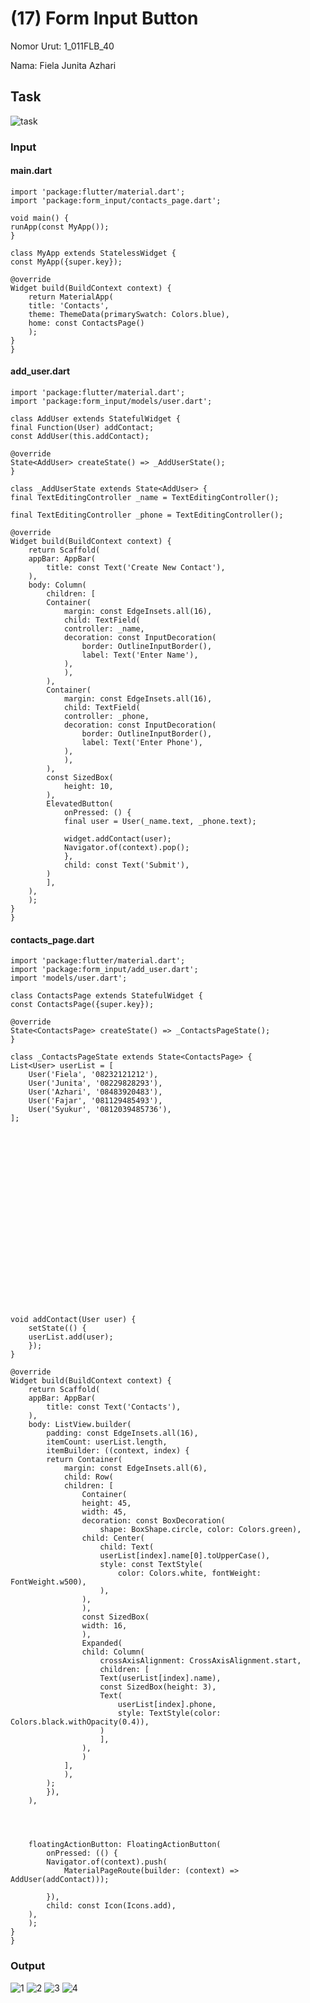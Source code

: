# (17) Form Input Button
Nomor Urut: 1_011FLB_40

Nama: Fiela Junita Azhari

## Task
![task](../screenshots/output1.png)
### Input
#### main.dart
    import 'package:flutter/material.dart';
    import 'package:form_input/contacts_page.dart';

    void main() {
    runApp(const MyApp());
    }

    class MyApp extends StatelessWidget {
    const MyApp({super.key});

    @override
    Widget build(BuildContext context) {
        return MaterialApp(
        title: 'Contacts',
        theme: ThemeData(primarySwatch: Colors.blue),
        home: const ContactsPage()
        );
    }
    }
#### add_user.dart
    import 'package:flutter/material.dart';
    import 'package:form_input/models/user.dart';

    class AddUser extends StatefulWidget {
    final Function(User) addContact;
    const AddUser(this.addContact);

    @override
    State<AddUser> createState() => _AddUserState();
    }

    class _AddUserState extends State<AddUser> {
    final TextEditingController _name = TextEditingController();

    final TextEditingController _phone = TextEditingController();

    @override
    Widget build(BuildContext context) {
        return Scaffold(
        appBar: AppBar(
            title: const Text('Create New Contact'),
        ),
        body: Column(
            children: [
            Container(
                margin: const EdgeInsets.all(16),
                child: TextField(
                controller: _name,
                decoration: const InputDecoration(
                    border: OutlineInputBorder(),
                    label: Text('Enter Name'),
                ),
                ),
            ),
            Container(
                margin: const EdgeInsets.all(16),
                child: TextField(
                controller: _phone,
                decoration: const InputDecoration(
                    border: OutlineInputBorder(),
                    label: Text('Enter Phone'),
                ),
                ),
            ),
            const SizedBox(
                height: 10,
            ),
            ElevatedButton(
                onPressed: () {
                final user = User(_name.text, _phone.text);

                widget.addContact(user);
                Navigator.of(context).pop();
                },
                child: const Text('Submit'),
            )
            ],
        ),
        );
    }
    }
#### contacts_page.dart
    import 'package:flutter/material.dart';
    import 'package:form_input/add_user.dart';
    import 'models/user.dart';

    class ContactsPage extends StatefulWidget {
    const ContactsPage({super.key});

    @override
    State<ContactsPage> createState() => _ContactsPageState();
    }

    class _ContactsPageState extends State<ContactsPage> {
    List<User> userList = [
        User('Fiela', '08232121212'),
        User('Junita', '08229828293'),
        User('Azhari', '08483920483'),
        User('Fajar', '081129485493'),
        User('Syukur', '0812039485736'),
    ];

    
    
    
    
    
    
    
    
    
    
    
    

    
    
    
    
    
    
    

    void addContact(User user) {
        setState(() {
        userList.add(user);
        });
    }

    @override
    Widget build(BuildContext context) {
        return Scaffold(
        appBar: AppBar(
            title: const Text('Contacts'),
        ),
        body: ListView.builder(
            padding: const EdgeInsets.all(16),
            itemCount: userList.length,
            itemBuilder: ((context, index) {
            return Container(
                margin: const EdgeInsets.all(6),
                child: Row(
                children: [
                    Container(
                    height: 45,
                    width: 45,
                    decoration: const BoxDecoration(
                        shape: BoxShape.circle, color: Colors.green),
                    child: Center(
                        child: Text(
                        userList[index].name[0].toUpperCase(),
                        style: const TextStyle(
                            color: Colors.white, fontWeight: FontWeight.w500),
                        ),
                    ),
                    ),
                    const SizedBox(
                    width: 16,
                    ),
                    Expanded(
                    child: Column(
                        crossAxisAlignment: CrossAxisAlignment.start,
                        children: [
                        Text(userList[index].name),
                        const SizedBox(height: 3),
                        Text(
                            userList[index].phone,
                            style: TextStyle(color: Colors.black.withOpacity(0.4)),
                        )
                        ],
                    ),
                    )
                ],
                ),
            );
            }),
        ),
        
        
        
        
        floatingActionButton: FloatingActionButton(
            onPressed: (() {
            Navigator.of(context).push(
                MaterialPageRoute(builder: (context) => AddUser(addContact)));
            
            }),
            child: const Icon(Icons.add),
        ),
        );
    }
    }
### Output
![1](../screenshots/output1.png)
![2](../screenshots/output2.png)
![3](../screenshots/output3.png)
![4](../screenshots/output4.png)
